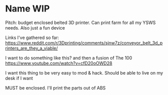 # Name WIP

Pitch: budget enclosed belted 3D printer. Can print farm for all my YSWS needs. Also just a fun device

Links I've gathered so far:
https://www.reddit.com/r/3Dprinting/comments/sjnw7z/conveyor_belt_3d_printers_are_they_a_viable/

I want to do something like this? and then a fusion of The 100
https://www.youtube.com/watch?v=cfD20oOWD28

I want this thing to be very easy to mod & hack. Should be able to live on my desk if I want

MUST be enclosed. I'll print the parts out of ABS


